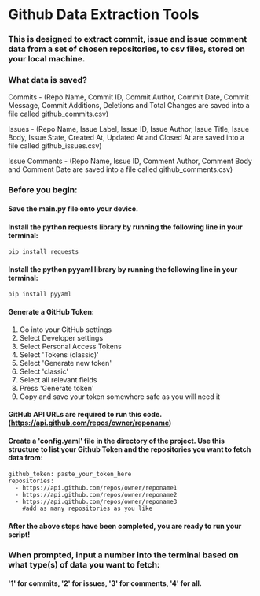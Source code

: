 # Github Data Extraction Tools

### This is designed to extract commit, issue and issue comment data from a set of chosen repositories, to csv files, stored on your local machine. 

### What data is saved?

Commits - (Repo Name, Commit ID, Commit Author, Commit Date, Commit Message, Commit Additions, Deletions and Total Changes are saved into a file called github_commits.csv)

Issues - (Repo Name, Issue Label, Issue ID, Issue Author, Issue Title, Issue Body, Issue State, Created At, Updated At and Closed At are saved into a file called github_issues.csv)

Issue Comments - (Repo Name, Issue ID, Comment Author, Comment Body and Comment Date are saved into a file called github_comments.csv)

### Before you begin:

#### Save the main.py file onto your device.

#### Install the python requests library by running the following line in your terminal:

    pip install requests

#### Install the python pyyaml library by running the following line in your terminal:

    pip install pyyaml

#### Generate a GitHub Token:

1. Go into your GitHub settings
2. Select Developer settings
3. Select Personal Access Tokens
4. Select 'Tokens (classic)'
5. Select 'Generate new token'
6. Select 'classic'
7. Select all relevant fields
8. Press 'Generate token'
9. Copy and save your token somewhere safe as you will need it

#### GitHub API URLs are required to run this code. (https://api.github.com/repos/owner/reponame)

#### Create a 'config.yaml' file in the directory of the project. Use this structure to list your Github Token and the repositories you want to fetch data from:

    github_token: paste_your_token_here
    repositories:
      - https://api.github.com/repos/owner/reponame1
      - https://api.github.com/repos/owner/reponame2
      - https://api.github.com/repos/owner/reponame3
        #add as many repositories as you like

#### After the above steps have been completed, you are ready to run your script!

### When prompted, input a number into the terminal based on what type(s) of data you want to fetch:

#### '1' for commits, '2' for issues, '3' for comments, '4' for all.


